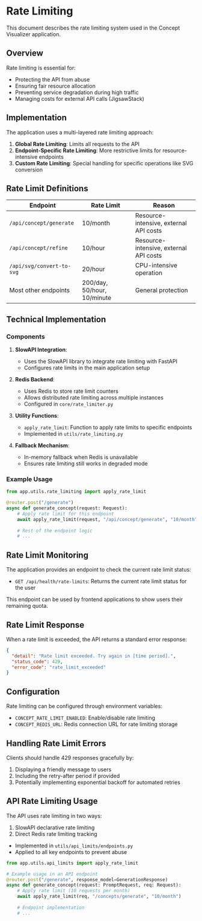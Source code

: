 # Rate Limiting

This document describes the rate limiting system used in the Concept Visualizer application.

## Overview

Rate limiting is essential for:
- Protecting the API from abuse
- Ensuring fair resource allocation
- Preventing service degradation during high traffic
- Managing costs for external API calls (JigsawStack)

## Implementation

The application uses a multi-layered rate limiting approach:

1. **Global Rate Limiting**: Limits all requests to the API
2. **Endpoint-Specific Rate Limiting**: More restrictive limits for resource-intensive endpoints
3. **Custom Rate Limiting**: Special handling for specific operations like SVG conversion

## Rate Limit Definitions

| Endpoint | Rate Limit | Reason |
|----------|------------|--------|
| `/api/concept/generate` | 10/month | Resource-intensive, external API costs |
| `/api/concept/refine` | 10/hour | Resource-intensive, external API costs |
| `/api/svg/convert-to-svg` | 20/hour | CPU-intensive operation |
| Most other endpoints | 200/day, 50/hour, 10/minute | General protection |

## Technical Implementation

### Components

1. **SlowAPI Integration**:
   - Uses the SlowAPI library to integrate rate limiting with FastAPI
   - Configures rate limits in the main application setup

2. **Redis Backend**:
   - Uses Redis to store rate limit counters
   - Allows distributed rate limiting across multiple instances
   - Configured in `core/rate_limiter.py`

3. **Utility Functions**:
   - `apply_rate_limit`: Function to apply rate limits to specific endpoints
   - Implemented in `utils/rate_limiting.py`

4. **Fallback Mechanism**:
   - In-memory fallback when Redis is unavailable
   - Ensures rate limiting still works in degraded mode

### Example Usage

```python
from app.utils.rate_limiting import apply_rate_limit

@router.post("/generate")
async def generate_concept(request: Request):
    # Apply rate limit for this endpoint
    await apply_rate_limit(request, "/api/concept/generate", "10/month", "month")
    
    # Rest of the endpoint logic
    # ...
```

## Rate Limit Monitoring

The application provides an endpoint to check the current rate limit status:

- `GET /api/health/rate-limits`: Returns the current rate limit status for the user

This endpoint can be used by frontend applications to show users their remaining quota.

## Rate Limit Response

When a rate limit is exceeded, the API returns a standard error response:

```json
{
  "detail": "Rate limit exceeded. Try again in [time period].",
  "status_code": 429,
  "error_code": "rate_limit_exceeded"
}
```

## Configuration

Rate limiting can be configured through environment variables:

- `CONCEPT_RATE_LIMIT_ENABLED`: Enable/disable rate limiting
- `CONCEPT_REDIS_URL`: Redis connection URL for rate limiting storage

## Handling Rate Limit Errors

Clients should handle 429 responses gracefully by:
1. Displaying a friendly message to users
2. Including the retry-after period if provided
3. Potentially implementing exponential backoff for automated retries 

## API Rate Limiting Usage

The API uses rate limiting in two ways:

1. SlowAPI declarative rate limiting
2. Direct Redis rate limiting tracking

- Implemented in `utils/api_limits/endpoints.py`
- Applied to all key endpoints to prevent abuse

```python
from app.utils.api_limits import apply_rate_limit

# Example usage in an API endpoint
@router.post("/generate", response_model=GenerationResponse)
async def generate_concept(request: PromptRequest, req: Request):
    # Apply rate limit (10 requests per month)
    await apply_rate_limit(req, "/concepts/generate", "10/month")
    
    # Endpoint implementation
    # ...
``` 